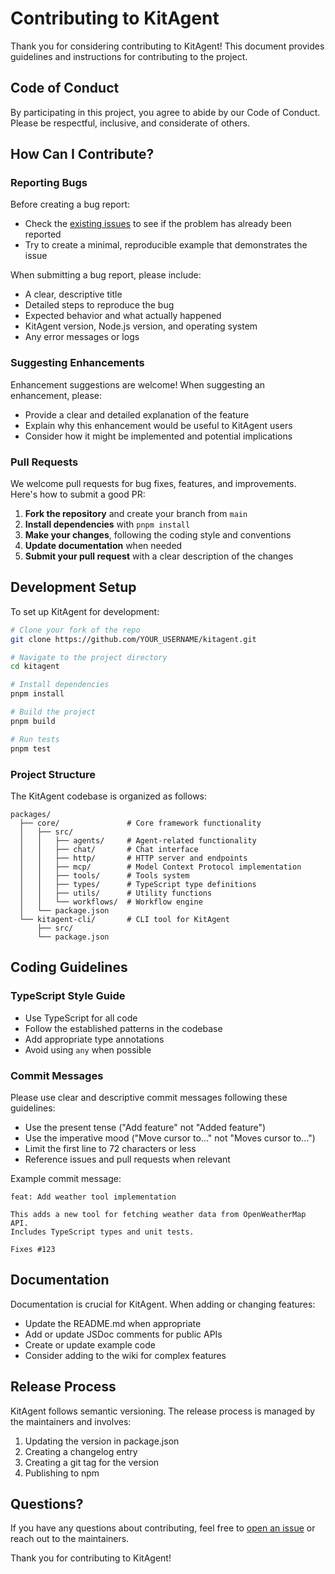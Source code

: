 # Contributing to KitAgent

Thank you for considering contributing to KitAgent! This document provides guidelines and instructions for contributing to the project.

## Code of Conduct

By participating in this project, you agree to abide by our Code of Conduct. Please be respectful, inclusive, and considerate of others.

## How Can I Contribute?

### Reporting Bugs

Before creating a bug report:

- Check the [existing issues](https://github.com/Drakezair/kitagent/issues) to see if the problem has already been reported
- Try to create a minimal, reproducible example that demonstrates the issue

When submitting a bug report, please include:

- A clear, descriptive title
- Detailed steps to reproduce the bug
- Expected behavior and what actually happened
- KitAgent version, Node.js version, and operating system
- Any error messages or logs

### Suggesting Enhancements

Enhancement suggestions are welcome! When suggesting an enhancement, please:

- Provide a clear and detailed explanation of the feature
- Explain why this enhancement would be useful to KitAgent users
- Consider how it might be implemented and potential implications

### Pull Requests

We welcome pull requests for bug fixes, features, and improvements. Here's how to submit a good PR:

1. **Fork the repository** and create your branch from `main`
2. **Install dependencies** with `pnpm install`
3. **Make your changes**, following the coding style and conventions
6. **Update documentation** when needed
7. **Submit your pull request** with a clear description of the changes

## Development Setup

To set up KitAgent for development:

```bash
# Clone your fork of the repo
git clone https://github.com/YOUR_USERNAME/kitagent.git

# Navigate to the project directory
cd kitagent

# Install dependencies
pnpm install

# Build the project
pnpm build

# Run tests
pnpm test
```

### Project Structure

The KitAgent codebase is organized as follows:

```
packages/
  ├── core/               # Core framework functionality
  │   ├── src/
  │   │   ├── agents/     # Agent-related functionality
  │   │   ├── chat/       # Chat interface
  │   │   ├── http/       # HTTP server and endpoints
  │   │   ├── mcp/        # Model Context Protocol implementation
  │   │   ├── tools/      # Tools system
  │   │   ├── types/      # TypeScript type definitions
  │   │   ├── utils/      # Utility functions
  │   │   └── workflows/  # Workflow engine
  │   └── package.json
  └── kitagent-cli/       # CLI tool for KitAgent
      ├── src/
      └── package.json
```

## Coding Guidelines

### TypeScript Style Guide

- Use TypeScript for all code
- Follow the established patterns in the codebase
- Add appropriate type annotations
- Avoid using `any` when possible


### Commit Messages

Please use clear and descriptive commit messages following these guidelines:

- Use the present tense ("Add feature" not "Added feature")
- Use the imperative mood ("Move cursor to..." not "Moves cursor to...")
- Limit the first line to 72 characters or less
- Reference issues and pull requests when relevant

Example commit message:
```
feat: Add weather tool implementation

This adds a new tool for fetching weather data from OpenWeatherMap API.
Includes TypeScript types and unit tests.

Fixes #123
```

## Documentation

Documentation is crucial for KitAgent. When adding or changing features:

- Update the README.md when appropriate
- Add or update JSDoc comments for public APIs
- Create or update example code
- Consider adding to the wiki for complex features

## Release Process

KitAgent follows semantic versioning. The release process is managed by the maintainers and involves:

1. Updating the version in package.json
2. Creating a changelog entry
3. Creating a git tag for the version
4. Publishing to npm

## Questions?

If you have any questions about contributing, feel free to [open an issue](https://github.com/Drakezair/kitagent/issues/new) or reach out to the maintainers.

Thank you for contributing to KitAgent!
